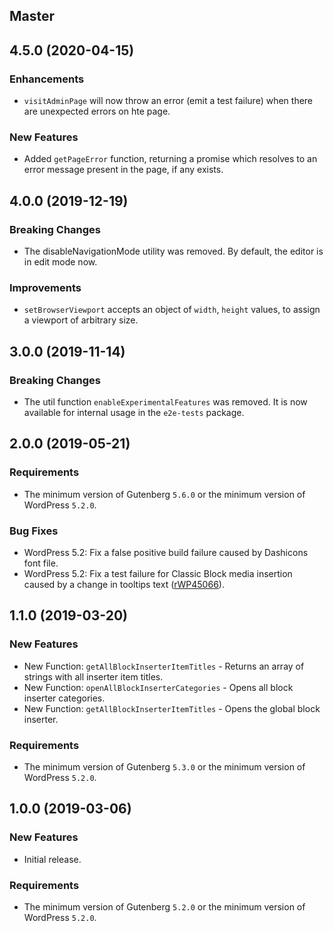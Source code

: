 ## Master

## 4.5.0 (2020-04-15)

### Enhancements

- `visitAdminPage` will now throw an error (emit a test failure) when there are unexpected errors on hte page.

### New Features

- Added `getPageError` function, returning a promise which resolves to an error message present in the page, if any exists.

## 4.0.0 (2019-12-19)

### Breaking Changes

- The disableNavigationMode utility was removed. By default, the editor is in edit mode now.

### Improvements

- `setBrowserViewport` accepts an object of `width`, `height` values, to assign a viewport of arbitrary size.

## 3.0.0 (2019-11-14)

### Breaking Changes

- The util function `enableExperimentalFeatures` was removed. It is now available for internal usage in the `e2e-tests` package.

## 2.0.0 (2019-05-21)

### Requirements

- The minimum version of Gutenberg `5.6.0` or the minimum version of WordPress `5.2.0`.

### Bug Fixes

- WordPress 5.2: Fix a false positive build failure caused by Dashicons font file.
- WordPress 5.2: Fix a test failure for Classic Block media insertion caused by a change in tooltips text ([rWP45066](https://core.trac.wordpress.org/changeset/45066)).

## 1.1.0 (2019-03-20)

### New Features

- New Function: `getAllBlockInserterItemTitles` - Returns an array of strings with all inserter item titles.
- New Function: `openAllBlockInserterCategories` - Opens all block inserter categories.
- New Function: `getAllBlockInserterItemTitles` - Opens the global block inserter.

### Requirements

- The minimum version of Gutenberg `5.3.0` or the minimum version of WordPress `5.2.0`.

## 1.0.0 (2019-03-06)

### New Features

-   Initial release.

### Requirements

- The minimum version of Gutenberg `5.2.0` or the minimum version of WordPress `5.2.0`.

